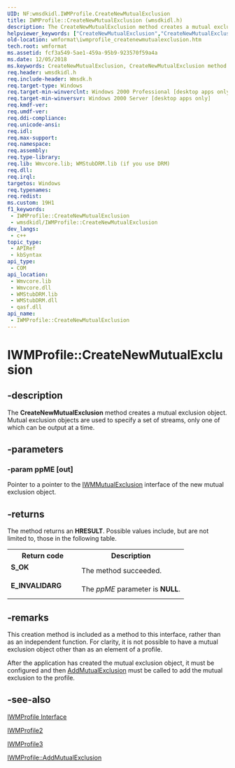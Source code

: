 ```yaml
---
UID: NF:wmsdkidl.IWMProfile.CreateNewMutualExclusion
title: IWMProfile::CreateNewMutualExclusion (wmsdkidl.h)
description: The CreateNewMutualExclusion method creates a mutual exclusion object. Mutual exclusion objects are used to specify a set of streams, only one of which can be output at a time.
helpviewer_keywords: ["CreateNewMutualExclusion","CreateNewMutualExclusion method [windows Media Format]","CreateNewMutualExclusion method [windows Media Format]","IWMProfile interface","CreateNewMutualExclusion method [windows Media Format]","IWMProfile2 interface","CreateNewMutualExclusion method [windows Media Format]","IWMProfile3 interface","IWMProfile interface [windows Media Format]","CreateNewMutualExclusion method","IWMProfile.CreateNewMutualExclusion","IWMProfile2 interface [windows Media Format]","CreateNewMutualExclusion method","IWMProfile2::CreateNewMutualExclusion","IWMProfile3 interface [windows Media Format]","CreateNewMutualExclusion method","IWMProfile3::CreateNewMutualExclusion","IWMProfile::CreateNewMutualExclusion","IWMProfileCreateNewMutualExclusion","wmformat.iwmprofile_createnewmutualexclusion","wmsdkidl/IWMProfile2::CreateNewMutualExclusion","wmsdkidl/IWMProfile3::CreateNewMutualExclusion","wmsdkidl/IWMProfile::CreateNewMutualExclusion"]
old-location: wmformat\iwmprofile_createnewmutualexclusion.htm
tech.root: wmformat
ms.assetid: fcf3a549-5ae1-459a-95b9-923570f59a4a
ms.date: 12/05/2018
ms.keywords: CreateNewMutualExclusion, CreateNewMutualExclusion method [windows Media Format], CreateNewMutualExclusion method [windows Media Format],IWMProfile interface, CreateNewMutualExclusion method [windows Media Format],IWMProfile2 interface, CreateNewMutualExclusion method [windows Media Format],IWMProfile3 interface, IWMProfile interface [windows Media Format],CreateNewMutualExclusion method, IWMProfile.CreateNewMutualExclusion, IWMProfile2 interface [windows Media Format],CreateNewMutualExclusion method, IWMProfile2::CreateNewMutualExclusion, IWMProfile3 interface [windows Media Format],CreateNewMutualExclusion method, IWMProfile3::CreateNewMutualExclusion, IWMProfile::CreateNewMutualExclusion, IWMProfileCreateNewMutualExclusion, wmformat.iwmprofile_createnewmutualexclusion, wmsdkidl/IWMProfile2::CreateNewMutualExclusion, wmsdkidl/IWMProfile3::CreateNewMutualExclusion, wmsdkidl/IWMProfile::CreateNewMutualExclusion
req.header: wmsdkidl.h
req.include-header: Wmsdk.h
req.target-type: Windows
req.target-min-winverclnt: Windows 2000 Professional [desktop apps only],Windows Media Format 7 SDK, or later versions of the SDK
req.target-min-winversvr: Windows 2000 Server [desktop apps only]
req.kmdf-ver: 
req.umdf-ver: 
req.ddi-compliance: 
req.unicode-ansi: 
req.idl: 
req.max-support: 
req.namespace: 
req.assembly: 
req.type-library: 
req.lib: Wmvcore.lib; WMStubDRM.lib (if you use DRM)
req.dll: 
req.irql: 
targetos: Windows
req.typenames: 
req.redist: 
ms.custom: 19H1
f1_keywords:
 - IWMProfile::CreateNewMutualExclusion
 - wmsdkidl/IWMProfile::CreateNewMutualExclusion
dev_langs:
 - c++
topic_type:
 - APIRef
 - kbSyntax
api_type:
 - COM
api_location:
 - Wmvcore.lib
 - Wmvcore.dll
 - WMStubDRM.lib
 - WMStubDRM.dll
 - qasf.dll
api_name:
 - IWMProfile::CreateNewMutualExclusion
---
```


# IWMProfile::CreateNewMutualExclusion


## -description

The <b>CreateNewMutualExclusion</b> method creates a mutual exclusion object. Mutual exclusion objects are used to specify a set of streams, only one of which can be output at a time.

## -parameters

### -param ppME [out]

Pointer to a pointer to the <a href="/windows/desktop/api/wmsdkidl/nn-wmsdkidl-iwmmutualexclusion">IWMMutualExclusion</a> interface of the new mutual exclusion object.

## -returns

The method returns an <b>HRESULT</b>. Possible values include, but are not limited to, those in the following table.

<table>
<tr>
<th>Return code</th>
<th>Description</th>
</tr>
<tr>
<td width="40%">
<dl>
<dt><b>S_OK</b></dt>
</dl>
</td>
<td width="60%">
The method succeeded.

</td>
</tr>
<tr>
<td width="40%">
<dl>
<dt><b>E_INVALIDARG</b></dt>
</dl>
</td>
<td width="60%">
The <i>ppME</i> parameter is <b>NULL</b>.

</td>
</tr>
</table>

## -remarks

This creation method is included as a method to this interface, rather than as an independent function. For clarity, it is not possible to have a mutual exclusion object other than as an element of a profile.

After the application has created the mutual exclusion object, it must be configured and then <a href="/windows/desktop/api/wmsdkidl/nf-wmsdkidl-iwmprofile-addmutualexclusion">AddMutualExclusion</a> must be called to add the mutual exclusion to the profile.

## -see-also

<a href="/windows/desktop/wmformat/iwmprofile">IWMProfile Interface</a>



<a href="/windows/desktop/api/wmsdkidl/nn-wmsdkidl-iwmprofile2">IWMProfile2</a>



<a href="/windows/desktop/api/wmsdkidl/nn-wmsdkidl-iwmprofile3">IWMProfile3</a>



<a href="/windows/desktop/api/wmsdkidl/nf-wmsdkidl-iwmprofile-addmutualexclusion">IWMProfile::AddMutualExclusion</a>


